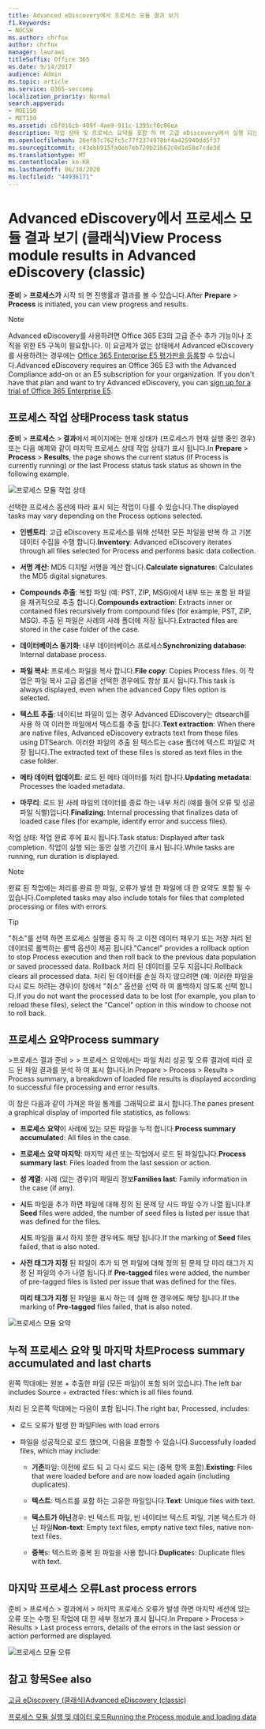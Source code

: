 ```yaml
---
title: Advanced eDiscovery에서 프로세스 모듈 결과 보기
f1.keywords:
- NOCSH
ms.author: chrfox
author: chrfox
manager: laurawi
titleSuffix: Office 365
ms.date: 9/14/2017
audience: Admin
ms.topic: article
ms.service: O365-seccomp
localization_priority: Normal
search.appverid:
- MOE150
- MET150
ms.assetid: c6f016cb-409f-4ae9-911c-1395cf0c86ea
description: 작업 상태 및 프로세스 요약을 포함 하 여 고급 eDiscovery에서 실행 되는 프로세스 모듈의 결과를 찾는 방법에 대해 알아봅니다.
ms.openlocfilehash: 26ef87c762fc5c77f2374978bf4a425940dd5f37
ms.sourcegitcommit: c43ebb915fa0eb7eb720b21b62c0d1e58e7cde3d
ms.translationtype: MT
ms.contentlocale: ko-KR
ms.lasthandoff: 06/30/2020
ms.locfileid: "44936171"
---
```

# <a name="view-process-module-results-in-advanced-ediscovery-classic"></a><span data-ttu-id="f112c-103">Advanced eDiscovery에서 프로세스 모듈 결과 보기 (클래식)</span><span class="sxs-lookup"><span data-stu-id="f112c-103">View Process module results in Advanced eDiscovery (classic)</span></span>

<span data-ttu-id="f112c-104">**준비** \> **프로세스가** 시작 되 면 진행률과 결과를 볼 수 있습니다.</span><span class="sxs-lookup"><span data-stu-id="f112c-104">After **Prepare** \> **Process** is initiated, you can view progress and results.</span></span> 
  
> [!NOTE]
> <span data-ttu-id="f112c-p101">Advanced eDiscovery를 사용하려면 Office 365 E3의 고급 준수 추가 기능이나 조직을 위한 E5 구독이 필요합니다. 이 요금제가 없는 상태에서 Advanced eDiscovery를 사용하려는 경우에는 [Office 365 Enterprise E5 평가판을 등록](https://go.microsoft.com/fwlink/p/?LinkID=698279)할 수 있습니다.</span><span class="sxs-lookup"><span data-stu-id="f112c-p101">Advanced eDiscovery requires an Office 365 E3 with the Advanced Compliance add-on or an E5 subscription for your organization. If you don't have that plan and want to try Advanced eDiscovery, you can [sign up for a trial of Office 365 Enterprise E5](https://go.microsoft.com/fwlink/p/?LinkID=698279).</span></span> 
  
## <a name="process-task-status"></a><span data-ttu-id="f112c-107">프로세스 작업 상태</span><span class="sxs-lookup"><span data-stu-id="f112c-107">Process task status</span></span>

<span data-ttu-id="f112c-108">**준비** \> **프로세스** \> **결과**에서 페이지에는 현재 상태가 (프로세스가 현재 실행 중인 경우) 또는 다음 예제와 같이 마지막 프로세스 상태 작업 상태가 표시 됩니다.</span><span class="sxs-lookup"><span data-stu-id="f112c-108">In **Prepare** \> **Process** \> **Results**, the page shows the current status (if Process is currently running) or the last Process status task status as shown in the following example.</span></span>
  
![프로세스 모듈 작업 상태](../media/9430f9e7-a4dd-47c7-ac2e-2c6a60fc948b.png)
  
<span data-ttu-id="f112c-110">선택한 프로세스 옵션에 따라 표시 되는 작업이 다를 수 있습니다.</span><span class="sxs-lookup"><span data-stu-id="f112c-110">The displayed tasks may vary depending on the Process options selected.</span></span> 
  
- <span data-ttu-id="f112c-111">**인벤토리**: 고급 eDiscovery 프로세스를 위해 선택한 모든 파일을 반복 하 고 기본 데이터 수집을 수행 합니다.</span><span class="sxs-lookup"><span data-stu-id="f112c-111">**Inventory**: Advanced eDiscovery iterates through all files selected for Process and performs basic data collection.</span></span>
    
- <span data-ttu-id="f112c-112">**서명 계산**: MD5 디지털 서명을 계산 합니다.</span><span class="sxs-lookup"><span data-stu-id="f112c-112">**Calculate signatures**: Calculates the MD5 digital signatures.</span></span>
    
- <span data-ttu-id="f112c-113">**Compounds 추출**: 복합 파일 (예: PST, ZIP, MSG)에서 내부 또는 포함 된 파일을 재귀적으로 추출 합니다.</span><span class="sxs-lookup"><span data-stu-id="f112c-113">**Compounds extraction**: Extracts inner or contained files recursively from compound files (for example, PST, ZIP, MSG).</span></span> <span data-ttu-id="f112c-114">추출 된 파일은 사례의 사례 폴더에 저장 됩니다.</span><span class="sxs-lookup"><span data-stu-id="f112c-114">Extracted files are stored in the case folder of the case.</span></span>
    
- <span data-ttu-id="f112c-115">**데이터베이스 동기화**: 내부 데이터베이스 프로세스</span><span class="sxs-lookup"><span data-stu-id="f112c-115">**Synchronizing database**: Internal database process.</span></span>
    
- <span data-ttu-id="f112c-116">**파일 복사**: 프로세스 파일을 복사 합니다.</span><span class="sxs-lookup"><span data-stu-id="f112c-116">**File copy**: Copies Process files.</span></span> <span data-ttu-id="f112c-117">이 작업은 파일 복사 고급 옵션을 선택한 경우에도 항상 표시 됩니다.</span><span class="sxs-lookup"><span data-stu-id="f112c-117">This task is always displayed, even when the advanced Copy files option is selected.</span></span>
    
- <span data-ttu-id="f112c-118">**텍스트 추출**: 네이티브 파일이 있는 경우 Advanced EDiscovery는 dtsearch를 사용 하 여 이러한 파일에서 텍스트를 추출 합니다.</span><span class="sxs-lookup"><span data-stu-id="f112c-118">**Text extraction**: When there are native files, Advanced eDiscovery extracts text from these files using DTSearch.</span></span> <span data-ttu-id="f112c-119">이러한 파일의 추출 된 텍스트는 case 폴더에 텍스트 파일로 저장 됩니다.</span><span class="sxs-lookup"><span data-stu-id="f112c-119">The extracted text of these files is stored as text files in the case folder.</span></span>
    
- <span data-ttu-id="f112c-120">**메타 데이터 업데이트**: 로드 된 메타 데이터를 처리 합니다.</span><span class="sxs-lookup"><span data-stu-id="f112c-120">**Updating metadata**: Processes the loaded metadata.</span></span> 
    
- <span data-ttu-id="f112c-121">**마무리**: 로드 된 사례 파일의 데이터를 종료 하는 내부 처리 (예를 들어 오류 및 성공 파일 식별)입니다.</span><span class="sxs-lookup"><span data-stu-id="f112c-121">**Finalizing**: Internal processing that finalizes data of loaded case files (for example, identify error and success files).</span></span> 
    
<span data-ttu-id="f112c-122">작업 상태: 작업 완료 후에 표시 됩니다.</span><span class="sxs-lookup"><span data-stu-id="f112c-122">Task status: Displayed after task completion.</span></span> <span data-ttu-id="f112c-123">작업이 실행 되는 동안 실행 기간이 표시 됩니다.</span><span class="sxs-lookup"><span data-stu-id="f112c-123">While tasks are running, run duration is displayed.</span></span>
  
> [!NOTE]
> <span data-ttu-id="f112c-124">완료 된 작업에는 처리를 완료 한 파일, 오류가 발생 한 파일에 대 한 요약도 포함 될 수 있습니다.</span><span class="sxs-lookup"><span data-stu-id="f112c-124">Completed tasks may also include totals for files that completed processing or files with errors.</span></span> 
  
> [!TIP]
> <span data-ttu-id="f112c-125">"취소"를 선택 하면 프로세스 실행을 중지 하 고 이전 데이터 채우기 또는 저장 처리 된 데이터로 롤백하는 롤백 옵션이 제공 됩니다.</span><span class="sxs-lookup"><span data-stu-id="f112c-125">"Cancel" provides a rollback option to stop Process execution and then roll back to the previous data population or saved processed data.</span></span> <span data-ttu-id="f112c-126">Rollback 처리 된 데이터를 모두 지웁니다.</span><span class="sxs-lookup"><span data-stu-id="f112c-126">Rollback clears all processed data.</span></span> <span data-ttu-id="f112c-127">처리 된 데이터를 손실 하지 않으려면 (예: 이러한 파일을 다시 로드 하려는 경우)이 창에서 "취소" 옵션을 선택 하 여 롤백하지 않도록 선택 합니다.</span><span class="sxs-lookup"><span data-stu-id="f112c-127">If you do not want the processed data to be lost (for example, you plan to reload these files), select the "Cancel" option in this window to choose not to roll back.</span></span> 
  
## <a name="process-summary"></a><span data-ttu-id="f112c-128">프로세스 요약</span><span class="sxs-lookup"><span data-stu-id="f112c-128">Process summary</span></span>

<span data-ttu-id="f112c-129">\>프로세스 결과 준비 \> \> 프로세스 요약에서는 파일 처리 성공 및 오류 결과에 따라 로드 된 파일 결과를 분석 하 여 표시 합니다.</span><span class="sxs-lookup"><span data-stu-id="f112c-129">In Prepare \> Process \> Results \> Process summary, a breakdown of loaded file results is displayed according to successful file processing and error results.</span></span>
  
<span data-ttu-id="f112c-130">이 창은 다음과 같이 가져온 파일 통계를 그래픽으로 표시 합니다.</span><span class="sxs-lookup"><span data-stu-id="f112c-130">The panes present a graphical display of imported file statistics, as follows:</span></span>
  
- <span data-ttu-id="f112c-131">**프로세스 요약**이 사례에 있는 모든 파일을 누적 합니다.</span><span class="sxs-lookup"><span data-stu-id="f112c-131">**Process summary accumulate**d: All files in the case.</span></span>
    
- <span data-ttu-id="f112c-132">**프로세스 요약 마지막**: 마지막 세션 또는 작업에서 로드 된 파일입니다.</span><span class="sxs-lookup"><span data-stu-id="f112c-132">**Process summary last**: Files loaded from the last session or action.</span></span> 
    
- <span data-ttu-id="f112c-133">**성 계열**: 사례 (있는 경우)의 패밀리 정보</span><span class="sxs-lookup"><span data-stu-id="f112c-133">**Families last**: Family information in the case (if any).</span></span>
    
- <span data-ttu-id="f112c-134">**시드** 파일을 추가 하면 파일에 대해 정의 된 문제 당 시드 파일 수가 나열 됩니다.</span><span class="sxs-lookup"><span data-stu-id="f112c-134">If **Seed** files were added, the number of seed files is listed per issue that was defined for the files.</span></span> 
    
    <span data-ttu-id="f112c-135">**시드** 파일을 표시 하지 못한 경우에도 해당 됩니다.</span><span class="sxs-lookup"><span data-stu-id="f112c-135">If the marking of **Seed** files failed, that is also noted.</span></span> 
    
- <span data-ttu-id="f112c-136">**사전 태그가 지정** 된 파일이 추가 되 면 파일에 대해 정의 된 문제 당 미리 태그가 지정 된 파일의 수가 나열 됩니다.</span><span class="sxs-lookup"><span data-stu-id="f112c-136">If **Pre-tagged** files were added, the number of pre-tagged files is listed per issue that was defined for the files.</span></span> 
    
    <span data-ttu-id="f112c-137">**미리 태그가 지정** 된 파일을 표시 하는 데 실패 한 경우에도 해당 됩니다.</span><span class="sxs-lookup"><span data-stu-id="f112c-137">If the marking of **Pre-tagged** files failed, that is also noted.</span></span> 
    
![프로세스 모듈 요약](../media/2086a691-9e3d-4117-beb2-a5c3a9a4cc94.png)
  
## <a name="process-summary-accumulated-and-last-charts"></a><span data-ttu-id="f112c-139">누적 프로세스 요약 및 마지막 차트</span><span class="sxs-lookup"><span data-stu-id="f112c-139">Process summary accumulated and last charts</span></span>

<span data-ttu-id="f112c-140">왼쪽 막대에는 원본 + 추출한 파일 (모든 파일)이 포함 되어 있습니다.</span><span class="sxs-lookup"><span data-stu-id="f112c-140">The left bar includes Source + extracted files: which is all files found.</span></span> 
  
<span data-ttu-id="f112c-141">처리 된 오른쪽 막대에는 다음이 포함 됩니다.</span><span class="sxs-lookup"><span data-stu-id="f112c-141">The right bar, Processed, includes:</span></span>
  
- <span data-ttu-id="f112c-142">로드 오류가 발생 한 파일</span><span class="sxs-lookup"><span data-stu-id="f112c-142">Files with load errors</span></span>
    
- <span data-ttu-id="f112c-143">파일을 성공적으로 로드 했으며, 다음을 포함할 수 있습니다.</span><span class="sxs-lookup"><span data-stu-id="f112c-143">Successfully loaded files, which may include:</span></span> 
    
  - <span data-ttu-id="f112c-144">**기존**파일: 이전에 로드 되 고 다시 로드 되는 (중복 항목 포함).</span><span class="sxs-lookup"><span data-stu-id="f112c-144">**Existing**: Files that were loaded before and are now loaded again (including duplicates).</span></span>
    
  - <span data-ttu-id="f112c-145">**텍스트**: 텍스트를 포함 하는 고유한 파일입니다.</span><span class="sxs-lookup"><span data-stu-id="f112c-145">**Text**: Unique files with text.</span></span>
    
  - <span data-ttu-id="f112c-146">**텍스트가 아닌**경우: 빈 텍스트 파일, 빈 네이티브 텍스트 파일, 기본 텍스트가 아닌 파일</span><span class="sxs-lookup"><span data-stu-id="f112c-146">**Non-text**: Empty text files, empty native text files, native non-text files.</span></span> 
    
  - <span data-ttu-id="f112c-147">**중복**s: 텍스트와 중복 된 파일을 사용 합니다.</span><span class="sxs-lookup"><span data-stu-id="f112c-147">**Duplicate**s: Duplicate files with text.</span></span>
    
## <a name="last-process-errors"></a><span data-ttu-id="f112c-148">마지막 프로세스 오류</span><span class="sxs-lookup"><span data-stu-id="f112c-148">Last process errors</span></span>

<span data-ttu-id="f112c-149">준비 \> 프로세스 \> 결과에서 \> 마지막 프로세스 오류가 발생 하면 마지막 세션에 있는 오류 또는 수행 된 작업에 대 한 세부 정보가 표시 됩니다.</span><span class="sxs-lookup"><span data-stu-id="f112c-149">In Prepare \> Process \> Results \> Last process errors, details of the errors in the last session or action performed are displayed.</span></span>
  
![프로세스 모듈 오류](../media/4771d0f4-4217-445a-9ba4-8b6541c5ad09.png)
  
## <a name="see-also"></a><span data-ttu-id="f112c-151">참고 항목</span><span class="sxs-lookup"><span data-stu-id="f112c-151">See also</span></span>

[<span data-ttu-id="f112c-152">고급 eDiscovery (클래식)</span><span class="sxs-lookup"><span data-stu-id="f112c-152">Advanced eDiscovery (classic)</span></span>](office-365-advanced-ediscovery.md)
  
[<span data-ttu-id="f112c-153">프로세스 모듈 실행 및 데이터 로드</span><span class="sxs-lookup"><span data-stu-id="f112c-153">Running the Process module and loading data</span></span>](run-the-process-module-and-load-data-in-advanced-ediscovery.md)


